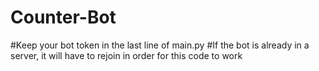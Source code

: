 # Counter-Bot

#Keep your bot token in the last line of main.py
#If the bot is already in a server, it will have to rejoin in order for this code to work
